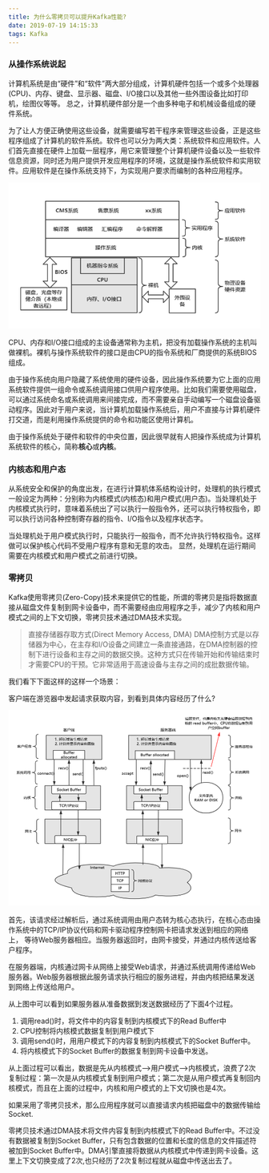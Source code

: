 ```yaml
---
title: 为什么零拷贝可以提升Kafka性能?
date: 2019-07-19 14:15:33
tags: Kafka
---
```


### 从操作系统说起

计算机系统是由“硬件”和“软件”两大部分组成，计算机硬件包括一个或多个处理器(CPU)、内存、键盘、显示器、磁盘、I/O接口以及其他一些外围设备比如打印机，绘图仪等等。
总之，计算机硬件部分是一个由多种电子和机械设备组成的硬件系统。


为了让人方便正确使用这些设备，就需要编写若干程序来管理这些设备，正是这些程序组成了计算机的软件系统。软件也可以分为两大类：系统软件和应用软件。人们首先直接在硬件上加载一层程序，用它来管理整个计算机硬件设备以及一些软件信息资源，同时还为用户提供开发应用程序的环境，这就是操作系统软件和实用软件。应用软件是在操作系统支持下，为实现用户要求而编制的各种应用程序。

![操作系统层次结构图](/images/introduction-kafka/computer-layer.png)

<!--more-->

CPU、内存和I/O接口组成的主设备通常称为主机，把没有加载操作系统的主机叫做裸机。裸机与操作系统软件的接口是由CPU的指令系统和厂商提供的系统BIOS组成。

由于操作系统向用户隐藏了系统使用的硬件设备，因此操作系统要为它上面的应用系统软件提供一组命令或系统调用接口供用户程序使用。比如我们需要使用磁盘，可以通过系统命名或系统调用来间接完成，而不需要亲自手动编写一个磁盘设备驱动程序。因此对于用户来说，当计算机加载操作系统后，用户不直接与计算机硬件打交道，而是利用操作系统提供的命令和功能区使用计算机。

由于操作系统处于硬件和软件的中央位置，因此很早就有人把操作系统成为计算机系统软件的核心，简称**核心**或**内核**。


### 内核态和用户态

从系统安全和保护的角度出发，在进行计算机体系结构设计时，处理机的执行模式一般设定为两种：分别称为内核模式(内核态)和用户模式(用户态)。当处理机处于内核模式执行时，意味着系统出了可以执行一般指令外，还可以执行特权指令，即可以执行访问各种控制寄存器的指令、I/O指令以及程序状态字。

当处理机处于用户模式执行时，只能执行一般指令，而不允许执行特权指令。这样做可以保护核心代码不受用户程序有意和无意的攻击。
显然，处理机在运行期间需要在内核模式和用户模式之前进行切换。


### 零拷贝

Kafka使用零拷贝(Zero-Copy)技术来提供它的性能，所谓的零拷贝是指将数据直接从磁盘文件复制到网卡设备中，而不需要经由应用程序之手，减少了内核和用户模式之间的上下文切换，零拷贝技术通过DMA技术实现。
>直接存储器存取方式(Direct Memory Access, DMA)
>DMA控制方式是以存储器为中心，在主存和I/O设备之间建立一条直接通路，在DMA控制器的控制下进行设备和主存之间的数据交换。这种方式只在传输开始和传输结束时才需要CPU的干预。它非常适用于高速设备与主存之间的成批数据传输。

我们看下下面这样的这样一个场景：

客户端在游览器中发起请求获取内容，到看到具体内容经历了什么?

![消息发送](/images/introduction-kafka/os-message-flow.png)

首先，该请求经过解析后，通过系统调用由用户态转为核心态执行，在核心态由操作系统中的TCP/IP协议代码和网卡驱动程序控制网卡把请求发送到相应的网络上，
等待Web服务器相应。当服务器返回时，由网卡接受，并通过内核传送给客户程序。

在服务器端，内核通过网卡从网络上接受Web请求，并通过系统调用传递给Web服务器。Web服务器根据此服务请求执行相应的服务进程，并由内核把结果发送到网络上传送给用户。

从上图中可以看到如果服务器从准备数据到发送数据经历了下面4个过程。

1. 调用read()时，将文件中的内容复制到内核模式下的Read Buffer中
2. CPU控制将内核模式数据复制到用户模式下
3. 调用send()时，用用户模式下的内容复制到内核模式下的Socket Buffer中。
4. 将内核模式下的Socket Buffer的数据复制到网卡设备中发送。

从上面过程可以看出，数据是先从内核模式-->用户模式-->内核模式，浪费了2次复制过程：第一次是从内核模式复制到用户模式；第二次是从用户模式再复制回内核模式，而且在上面的过程中，内核和用户模式的上下文切换也是4次。

如果采用了零拷贝技术，那么应用程序就可以直接请求内核把磁盘中的数据传输给Socket.

零拷贝技术通过DMA技术将文件内容复制到内核模式下的Read Buffer中。不过没有数据被复制到Socket Buffer，只有包含数据的位置和长度的信息的文件描述符被加到Socket Buffer中。DMA引擎直接将数据从内核模式中传递到网卡设备。这里上下文切换变成了2次,也只经历了2次复制过程就从磁盘中传送出去了。